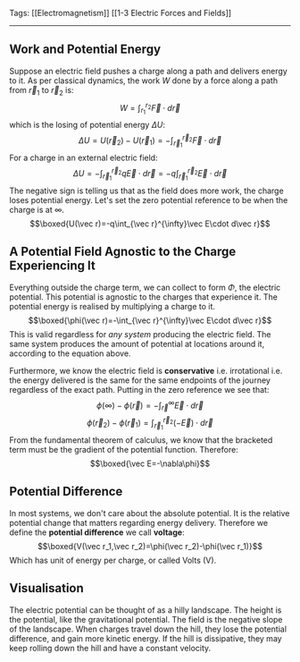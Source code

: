 Tags: [[Electromagnetism]] [[1-3 Electric Forces and Fields]]
___
## Work and Potential Energy
Suppose an electric field pushes a charge along a path and delivers energy to it. As per classical dynamics, the work $W$ done by a force along a path from $\vec r_1$ to $\vec r_2$ is:
$$W=\int_{r_1}^{r_2}\vec F\cdot d\vec r$$
which is the losing of potential energy $\Delta U$:
$$\Delta U=U(\vec r_2)-U(\vec r_1)=-\int_{\vec r_1}^{\vec r_2}\vec F\cdot d\vec r$$
For a charge in an external electric field:
$$\Delta U=-\int_{\vec r_1}^{\vec r_2}q\vec E\cdot d\vec r=-q\int_{\vec r_1}^{\vec r_2}\vec E\cdot d\vec r$$
The negative sign is telling us that as the field does more work, the charge loses potential energy. Let's set the zero potential reference to be when the charge is at $\infty$. 
$$\boxed{U(\vec r)=-q\int_{\vec r}^{\infty}\vec E\cdot d\vec r}$$
##  A Potential Field Agnostic to the Charge Experiencing It
Everything outside the charge term, we can collect to form $\Phi$, the electric potential. This potential is agnostic to the charges that experience it. The potential energy is realised by multiplying a charge to it. 
$$\boxed{\phi(\vec r)=-\int_{\vec r}^{\infty}\vec E\cdot d\vec r}$$
This is valid regardless for *any system* producing the electric field. The same system produces the amount of potential at locations around it, according to the equation above. 

Furthermore, we know the electric field is **conservative** i.e. irrotational i.e. the energy delivered is the same for the same endpoints of the journey regardless of the exact path. Putting in the zero reference we see that:
$$\phi(\infty)-\phi(\vec r)=-\int_{\vec r}^{\infty}\vec E\cdot d\vec r$$
$$\phi(\vec r_2)-\phi(\vec r_1)=\int_{\vec r_1}^{\vec r_2}(-\vec E)\cdot d\vec r$$
From the fundamental theorem of calculus, we know that the bracketed term must be the gradient of the potential function. Therefore:
$$\boxed{\vec E=-\nabla\phi}$$
## Potential Difference
In most systems, we don't care about the absolute potential. It is the relative potential change that matters regarding energy delivery. Therefore we define the **potential difference** we call **voltage**:
$$\boxed{V(\vec r_1,\vec r_2)=\phi(\vec r_2)-\phi(\vec r_1)}$$
Which has unit of energy per charge, or called Volts (V).
## Visualisation
The electric potential can be thought of as a hilly landscape. The height is the potential, like the gravitational potential. The field is the negative slope of the landscape. When charges travel down the hill, they lose the potential difference, and gain more kinetic energy. If the hill is dissipative, they may keep rolling down the hill and have a constant velocity. 
